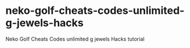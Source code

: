 # neko-golf-cheats-codes-unlimited-g-jewels-hacks
Neko Golf Cheats Codes unlimited g jewels Hacks tutorial
